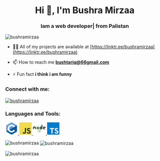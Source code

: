 
<h1 align="center">Hi 👋, I'm Bushra Mirzaa</h1>
<h3 align="center">Iam a web developer| from Palistan</h3>
<imgalign="right" alt="coding" width="400" src="https://www.youtube.com/redirect?event=video_description&redir_token=QUFFLUhqbjlGNzF0aXBRTUxDQnJNa1lUcnpvRjB0X1FRd3xBQ3Jtc0tsVXlCajgzT3BkRmg4dTFGbnNjUUx1WVI4aWg1QTBaWDJSb2pZVmhrUGx4NllZU1BlbUFPUjZySmhzWENYWTkycDNZLTNzQWtaaUZ3dHJwSXQ3TVVOaGxFc3IzWlZJbW01TnJtT0NybzNRZElUTUFxWQ&q=https%3A%2F%2Fuser-images.githubusercontent.com%2F55389276%2F140866485-8fb1c876-9a8f-4d6a-98dc-08c4981eaf70.gif&v=HD4cnRuSGN0
<p align="left"> <img src="https://komarev.com/ghpvc/?username=bushramirzaa&label=Profile%20views&color=0e75b6&style=flat" alt="bushramirzaa" /> </p>

- 👨‍💻 All of my projects are available at [https://linktr.ee/bushramirzaa](https://linktr.ee/bushramirzaa)

- 📫 How to reach me **bushtariq@66gmail.com**

- ⚡ Fun fact **i think i am funny**

<h3 align="left">Connect with me:</h3>
<p align="left">
<a href="https://linkedin.com/in/bushramirzaa" target="blank"><img align="center" src="https://raw.githubusercontent.com/rahuldkjain/github-profile-readme-generator/master/src/images/icons/Social/linked-in-alt.svg" alt="bushramirzaa" height="30" width="40" /></a>
</p>

<h3 align="left">Languages and Tools:</h3>
<p align="left"> <a href="https://www.cprogramming.com/" target="_blank" rel="noreferrer"> <img src="https://raw.githubusercontent.com/devicons/devicon/master/icons/c/c-original.svg" alt="c" width="40" height="40"/> </a> <a href="https://developer.mozilla.org/en-US/docs/Web/JavaScript" target="_blank" rel="noreferrer"> <img src="https://raw.githubusercontent.com/devicons/devicon/master/icons/javascript/javascript-original.svg" alt="javascript" width="40" height="40"/> </a> <a href="https://nodejs.org" target="_blank" rel="noreferrer"> <img src="https://raw.githubusercontent.com/devicons/devicon/master/icons/nodejs/nodejs-original-wordmark.svg" alt="nodejs" width="40" height="40"/> </a> <a href="https://www.typescriptlang.org/" target="_blank" rel="noreferrer"> <img src="https://raw.githubusercontent.com/devicons/devicon/master/icons/typescript/typescript-original.svg" alt="typescript" width="40" height="40"/> </a> </p>

<p><img align="left" src="https://github-readme-stats.vercel.app/api/top-langs?username=bushramirzaa&show_icons=true&locale=en&layout=compact" alt="bushramirzaa" /></p>

<p>&nbsp;<img align="center" src="https://github-readme-stats.vercel.app/api?username=bushramirzaa&show_icons=true&locale=en" alt="bushramirzaa" /></p>

<p><img align="center" src="https://github-readme-streak-stats.herokuapp.com/?user=bushramirzaa&" alt="bushramirzaa" /></p>

